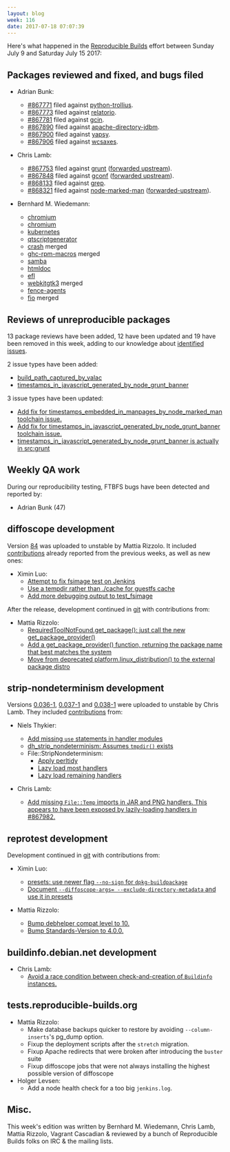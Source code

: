 ```yaml
---
layout: blog
week: 116
date: 2017-07-18 07:07:39
---
```


Here's what happened in the [Reproducible Builds](https://reproducible-builds.org) effort between Sunday July 9 and Saturday July 15 2017:

Packages reviewed and fixed, and bugs filed
-------------------------------------------

* Adrian Bunk:
  * [#867771](https://bugs.debian.org/867771) filed against [python-trollius](https://tracker.debian.org/pkg/python-trollius).
  * [#867773](https://bugs.debian.org/867773) filed against [relatorio](https://tracker.debian.org/pkg/relatorio).
  * [#867781](https://bugs.debian.org/867781) filed against [gcin](https://tracker.debian.org/pkg/gcin).
  * [#867890](https://bugs.debian.org/867890) filed against [apache-directory-jdbm](https://tracker.debian.org/pkg/apache-directory-jdbm).
  * [#867900](https://bugs.debian.org/867900) filed against [yapsy](https://tracker.debian.org/pkg/yapsy).
  * [#867906](https://bugs.debian.org/867906) filed against [wcsaxes](https://tracker.debian.org/pkg/wcsaxes).

* Chris Lamb:
  * [#867753](https://bugs.debian.org/867753) filed against [grunt](https://tracker.debian.org/pkg/grunt) ([forwarded upstream](https://github.com/gruntjs/grunt/pull/1596)).
  * [#867848](https://bugs.debian.org/867848) filed against [gconf](https://tracker.debian.org/pkg/gconf) ([forwarded upstream](https://bugzilla.gnome.org/show_bug.cgi?id=784738)).
  * [#868133](https://bugs.debian.org/868133) filed against [grep](https://tracker.debian.org/pkg/grep).
  * [#868321](https://bugs.debian.org/868321) filed against [node-marked-man](https://tracker.debian.org/pkg/node-marked-man) ([forwarded-upstream](https://github.com/kapouer/marked-man/pull/12)).

* Bernhard M. Wiedemann:
  * [chromium](https://chromium-review.googlesource.com/563663)
  * [chromium](https://chromium-review.googlesource.com/564598)
  * [kubernetes](https://github.com/kubernetes/kubernetes/pull/48708)
  * [qtscriptgenerator](https://codereview.qt-project.org/199634)
  * [crash](https://github.com/crash-utility/crash/pull/14) merged
  * [ghc-rpm-macros](https://github.com/fedora-haskell/ghc-rpm-macros/commit/331f527a6d82c555f08fd5134a6b5cf27b2cf828) merged
  * [samba](https://lists.samba.org/archive/samba-technical/2017-July/121677.html)
  * [htmldoc](https://github.com/michaelrsweet/htmldoc/pull/310)
  * [efl](https://phab.enlightenment.org/D5023)
  * [webkitgtk3](https://bugs.webkit.org/show_bug.cgi?id=174540) merged
  * [fence-agents](https://github.com/ClusterLabs/fence-agents/pull/129)
  * [fio](https://github.com/axboe/fio/commit/785e49c659023df1735bff195ad4ba133ebd23a7) merged


Reviews of unreproducible packages
----------------------------------

13 package reviews have been added, 12 have been updated and 19 have been removed in this week,
adding to our knowledge about [identified issues](https://tests.reproducible-builds.org/debian/index_issues.html).

2 issue types have been added:

- [build\_path\_captured\_by\_valac](https://anonscm.debian.org/git/reproducible/notes.git/commit/?id=5419df72)
- [timestamps\_in\_javascript\_generated\_by\_node\_grunt\_banner](https://anonscm.debian.org/git/reproducible/notes.git/commit/?id=8e03ac72)

3 issue types have been updated:

- [Add fix for timestamps\_embedded\_in\_manpages\_by\_node\_marked\_man toolchain issue.](https://anonscm.debian.org/git/reproducible/notes.git/commit/?id=ed0088b5)
- [Add fix for timestamps\_in\_javascript\_generated\_by\_node\_grunt\_banner toolchain issue.](https://anonscm.debian.org/git/reproducible/notes.git/commit/?id=d8e59b41)
- [timestamps\_in\_javascript\_generated\_by\_node\_grunt\_banner is actually in src:grunt](https://anonscm.debian.org/git/reproducible/notes.git/commit/?id=2c4af288)


Weekly QA work
--------------

During our reproducibility testing, FTBFS bugs have been detected and reported by:

 - Adrian Bunk (47)

diffoscope development
----------------------

Version [84](https://tracker.debian.org/news/855731) was uploaded to unstable by Mattia Rizzolo. It included
[contributions](https://anonscm.debian.org/git/reproducible/diffoscope.git/log/?h=84)
already reported from the previous weeks, as well as new ones:

- Ximin Luo:
  - [Attempt to fix fsimage test on Jenkins](https://anonscm.debian.org/git/reproducible/diffoscope.git/commit/?id=19aa724)
  - [Use a tempdir rather than ./cache for guestfs cache](https://anonscm.debian.org/git/reproducible/diffoscope.git/commit/?id=c9a0c6c)
  - [Add more debugging output to test\_fsimage](https://anonscm.debian.org/git/reproducible/diffoscope.git/commit/?id=1d677ca)


After the release, development continued in [git](
https://anonscm.debian.org/cgit/reproducible/diffoscope.git/log) with contributions from:

- Mattia Rizzolo:
  - [RequiredToolNotFound.get\_package(): just call the new get\_package\_provider()](https://anonscm.debian.org/git/reproducible/diffoscope.git/commit/?id=c12bee5)
  - [Add a get\_package\_provider() function, returning the package name that best matches the system](https://anonscm.debian.org/git/reproducible/diffoscope.git/commit/?id=e62306e)
  - [Move from deprecated platform.linux\_distribution() to the external package distro](https://anonscm.debian.org/git/reproducible/diffoscope.git/commit/?id=c8927db)


strip-nondeterminism development
--------------------------------

Versions
[0.036-1](https://tracker.debian.org/news/855606),
[0.037-1](https://tracker.debian.org/news/855616) and
[0.038-1](https://tracker.debian.org/news/855723) were uploaded to unstable by
Chris Lamb. They included [contributions](https://anonscm.debian.org/git/reproducible/strip-nondeterminism.git/log/?h=debian/0.036-1) from:

- Niels Thykier:
  - [Add missing `use` statements in handler modules](https://anonscm.debian.org/git/reproducible/strip-nondeterminism.git/commit/?id=bc64781)
  - [dh\_strip\_nondeterminism: Assumes `tmpdir()` exists](https://anonscm.debian.org/git/reproducible/strip-nondeterminism.git/commit/?id=5d28db1)
  - File::StripNondeterminism:
     * [Apply perltidy](https://anonscm.debian.org/git/reproducible/strip-nondeterminism.git/commit/?id=02c3960)
     * [Lazy load most handlers](https://anonscm.debian.org/git/reproducible/strip-nondeterminism.git/commit/?id=45ee739)
     * [Lazy load remaining handlers](https://anonscm.debian.org/git/reproducible/strip-nondeterminism.git/commit/?id=71037f0)

- Chris Lamb:
  - [Add missing `File::Temp` imports in JAR and PNG handlers. This appears to have been exposed by lazily-loading handlers in #867982.](https://anonscm.debian.org/git/reproducible/strip-nondeterminism.git/commit/?id=3feaec9)


reprotest development
---------------------

Development continued in [git](https://anonscm.debian.org/git/reproducible/reprotest.git) with contributions from:

- Ximin Luo:
  - [presets: use newer flag `--no-sign` for `dpkg-buildpackage`](https://anonscm.debian.org/git/reproducible/reprotest.git/commit/?id=d806502)
  - [Document `--diffoscope-args= --exclude-directory-metadata` and use it in presets](https://anonscm.debian.org/git/reproducible/reprotest.git/commit/?id=2d246c8)

- Mattia Rizzolo:
  - [Bump debhelper compat level to 10.](https://anonscm.debian.org/git/reproducible/reprotest.git/commit/?id=6833ffa)
  - [Bump Standards-Version to 4.0.0.](https://anonscm.debian.org/git/reproducible/reprotest.git/commit/?id=10344ac)


buildinfo.debian.net development
--------------------------------

- Chris Lamb:
  - [Avoid a race condition between check-and-creation of `Buildinfo` instances.](https://anonscm.debian.org/git/reproducible/buildinfo.debian.net.git/commit/?id=fa69426)

tests.reproducible-builds.org
-----------------------

- Mattia Rizzolo:
  + Make database backups quicker to restore by avoiding `--column-inserts`'s pg\_dump option.
  + Fixup the deployment scripts after the `stretch` migration.
  + Fixup Apache redirects that were broken after introducing the `buster` suite
  + Fixup diffoscope jobs that were not always installing the highest possible version of diffoscope
- Holger Levsen:
  + Add a node health check for a too big `jenkins.log`.

Misc.
-----

This week's edition was written by Bernhard M. Wiedemann, Chris Lamb, Mattia Rizzolo, Vagrant Cascadian & reviewed by a bunch of Reproducible Builds folks on IRC & the mailing lists.
